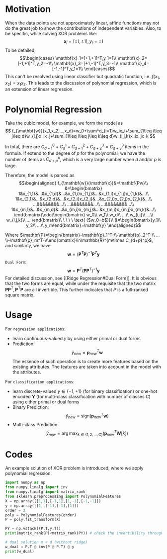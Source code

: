 # Motivation

When the data points are not approximately linear, affine functions may not do the great job to show the contributions of independent variables. Also, to be specific, while solving XOR problems like:
$$
\mathbf{x}_i=[\pm 1,\pm 1],y_i=\pm1
$$
To be detailed,
$$\begin{cases}
\mathbf{x}_1=[+1,+1]^T,y_1=1\\
\mathbf{x}_2=[-1,+1]^T,y_2=-1\\
\mathbf{x}_3=[+1,-1]^T,y_3=-1\\
\mathbf{x}_4=[-1,-1]^T,y_1=1\\
\end{cases}$$
This can't be resolved using linear classifier but quadratic function, i.e. $f(x_1,x_2)=x_1x_2$.
This leads to the discussion of polynomial regression, which is an extension of linear regression.

# Polynomial Regression

Take the cubic model, for example, we form the model as
$$
f_{\mathbf{w}}(x_1,x_2,...,x_d)=w_0+\sum^d_{i=1}w_ix_i+\sum_{1\leq i\leq j\leq d}w_{i,j}x_ix_j+\sum_{1\leq i\leq j\leq k\leq d}w_{i,j,k}x_ix_jx_k
$$

In total, there are $C_{d-1}^0+C_d^1+C_{d+1}^2+C_{d+2}^3=C_{d+3}^3$ items in the formula. If extend to the degree of $p$ for the polynomial, we have the number of items as $C_{d+p}^p$, which is a very large number when $d$ and/or $p$ is large.

Therefore, the model is parsed as
$$\begin{aligned}
f_{\mathbf{w}}(\mathbf{x})&=\mathbf{Pw}\\
&=\begin{bmatrix}
1&x_{1,1}&...&x_{1,d}&...&x_{1,i}x_{1,j}&...&x_{1,i}x_{1,j}x_{1,k}&...\\
1&x_{2,1}&...&x_{2,d}&...&x_{2,i}x_{2,j}&...&x_{2,i}x_{2,j}x_{2,k}&...\\
...&&&&&&&&...\\
...&&&&&&&&...\\
...&&&&&&&&...\\
1&x_{m,1}&...&x_{m,d}&...&x_{m,i}x_{m,j}&...&x_{m,i}x_{m,j}x_{m,k}&...\\
\end{bmatrix}\cdot\begin{bmatrix}
w_0\\ w_1\\ w_d\\ ...\\ w_{i,j}\\ ...\\ w_{i,j,k}\\ ...
\end{bmatrix}\ \ \ \ \ \text{ ($w_0=b$)}\\
&=\begin{bmatrix}y_1\\ y_2\\ ...\\ y_m\end{bmatrix}=\mathbf{y}
\end{aligned}$$

Where $\mathbf{P}=\begin{bmatrix}-\mathbf{p}_1^T-\\-\mathbf{p}_2^T-\\ ... \\-\mathbf{p}_m^T-\\\end{bmatrix}\in\mathbb{R}^{m\times C_{d+p}^p}$, and similarly, we have
$$
\mathbf{w}=(\mathbf{P}^T\mathbf{P})^{-1}\mathbf{P}^T\mathbf{y}
$$
`Dual Form`:
$$
\mathbf{w}=\mathbf{P}^T(\mathbf{P}\mathbf{P}^T)^{-1}\mathbf{y}
$$
For detailed discussion, see [[Ridge Regression#Dual Form]]. It is obvious that the two forms are equal, while under the requisite that the two matrix $\mathbf{P}\mathbf{P}^T,\mathbf{P}^T\mathbf{P}$ are all invertible. This further indicates that $P$ is a full-ranked square matrix.


# Usage

For `regression applications`:
- learn continuous-valued $y$ by using either primal or dual forms
- Prediction:
	$$
	\hat{y}_{new}=\mathbf{p}_{new}^T\mathbf{w}
	$$
	The essence of such operation is to create more features based on the existing attributes. The features are taken into account in the model with the attributes.

For `classification applications`:
- learn discrete-valued $y\in\{-1,+1\}$ (for binary classification) or one-hot encoded $\mathbf{Y}$ (for multi-class classification with number of classes $C$) using either primal or dual forms
- Binary Prediction:
	$$
	\hat{y}_{new}=\text{sign}(\mathbf{p}_{new}^T\mathbf{w})
	$$
- Multi-class Prediction:
	$$
	\hat{y}_{new} = \arg\max_{k\in\{1,2,...,C\}}(\mathbf{p}_{new}^T\mathbf{W}[k])
	$$


# Codes

An example solution of XOR problem is introduced, where we apply polynomial regression.

```python
import numpy as np
from numpy.linalg import inv
from numpy.linalg import matrix_rank
from sklearn.preprocessing import PolynomialFeatures
X = np.array([[1,1],[-1,1],[1,-1],[-1,-1]])
y = np.array([[1],[-1],[-1],[1]])
order = 2
poly = PolynomialFeatures(order)
P = poly.fit_transform(X)

PY = np.vstack((P.T,y.T))
print(matrix_rank(P)<matrix_rank(PY)) # check the invertibility through column rank

# dual solution m < d (without ridge)
w_dual = P.T @ inv(P @ P.T) @ y
print(w_dual)
```
